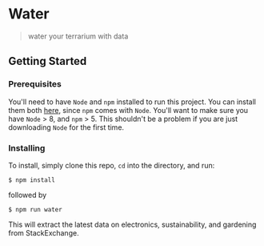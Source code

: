 # Water

> water your terrarium with data

## Getting Started

### Prerequisites

You'll need to have `Node` and `npm` installed to run this project. You can install them both [here](https://nodejs.org/en/download/), since `npm` comes with `Node`. You'll want to make sure you have `Node` > 8, and `npm` > 5. This shouldn't be a problem if you are just downloading `Node` for the first time.

### Installing

To install, simply clone this repo, `cd` into the directory, and run:

```
$ npm install
```

followed by

```
$ npm run water
```

This will extract the latest data on electronics, sustainability, and gardening from StackExchange.
